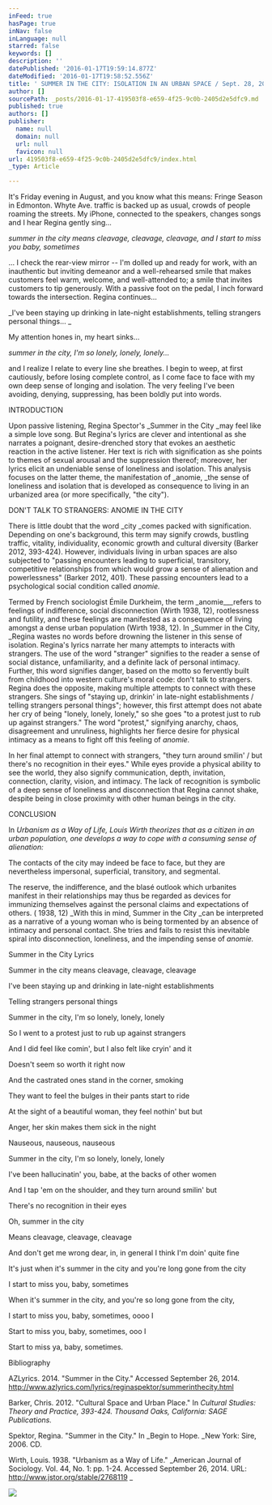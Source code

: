 ```yaml
---
inFeed: true
hasPage: true
inNav: false
inLanguage: null
starred: false
keywords: []
description: ''
datePublished: '2016-01-17T19:59:14.877Z'
dateModified: '2016-01-17T19:58:52.556Z'
title: ' SUMMER IN THE CITY: ISOLATION IN AN URBAN SPACE / Sept. 28, 2014'
author: []
sourcePath: _posts/2016-01-17-419503f8-e659-4f25-9c0b-2405d2e5dfc9.md
published: true
authors: []
publisher:
  name: null
  domain: null
  url: null
  favicon: null
url: 419503f8-e659-4f25-9c0b-2405d2e5dfc9/index.html
_type: Article

---
```

It's
Friday evening in August, and you know what this means: Fringe Season in
Edmonton. Whyte Ave. traffic is backed up as usual, crowds of people roaming
the streets. My iPhone, connected to the speakers, changes songs and I hear
Regina gently sing...

_summer in the city
means cleavage, cleavage, cleavage, and I start to miss you baby, sometimes_

...
I check the rear-view mirror -- I'm dolled up and ready for work, with an
inauthentic but inviting demeanor and a well-rehearsed smile that makes
customers feel warm, welcome, and well-attended to; a smile that invites
customers to tip generously. With a passive foot on the pedal, I inch forward
towards the intersection. Regina continues... 

_I've
been staying up drinking in late-night establishments, telling strangers personal
things... _

My attention hones in, my heart sinks... 

_summer in the city, I'm so lonely, lonely, lonely..._

and I realize I
relate to every line she breathes. I begin to weep, at first cautiously, before
losing complete control, as I come face to face with my own deep sense of
longing and isolation. The very feeling I've been avoiding, denying,
suppressing, has been boldly put into words.

INTRODUCTION

Upon
passive listening, Regina Spector's _Summer
in the City _may feel like a simple love song. But Regina's lyrics are
clever and intentional as she narrates a poignant, desire-drenched story that evokes
an aesthetic reaction in the active listener. Her text is rich with
signification as she points to themes of sexual arousal and the suppression
thereof; moreover,
her lyrics elicit an undeniable sense of loneliness and isolation. This
analysis focuses on the latter theme, the manifestation of _anomie, _the sense of loneliness and isolation that is developed as
consequence to living in an urbanized area (or more specifically, "the city").

DON'T
TALK TO STRANGERS: ANOMIE IN THE CITY

There
is little doubt that the word _city _comes packed with signification. Depending on one's background, this term may
signify crowds, bustling traffic, vitality, individuality, economic growth and
cultural diversity (Barker 2012, 393-424). However, individuals living in urban
spaces are also subjected to "passing encounters leading to superficial,
transitory, competitive relationships from which would grow a sense of
alienation and powerlessness" (Barker 2012, 401). These passing encounters lead
to a psychological social condition called _anomie._

Termed by French sociologist Émile Durkheim, the term _anomie___refers to feelings of indifference, social disconnection (Wirth 1938, 12),
rootlessness and futility, and these feelings are manifested as a consequence
of living amongst a dense urban population (Wirth 1938, 12). In _Summer in the City, _Regina wastes no
words before drowning the listener in this sense of isolation. Regina's
lyrics narrate her many attempts to interacts with strangers. The use of the
word "stranger" signifies to the reader a sense of social distance,
unfamiliarity, and a definite lack of personal intimacy. Further, this word
signifies danger, based on the motto so fervently built from childhood into
western culture's moral code: don't talk to strangers. Regina does the
opposite, making multiple attempts to connect with these strangers. She sings
of "staying up, drinkin' in late-night establishments / telling strangers personal
things"; however, this first attempt does not abate her cry of being "lonely,
lonely, lonely," so she goes "to a protest just to rub up against strangers."
The word "protest," signifying anarchy, chaos, disagreement and unruliness,
highlights her fierce desire for physical intimacy as a means to fight off this
feeling of _anomie._

In
her final attempt to connect with strangers, "they turn around smilin' / but
there's no recognition in their eyes." While eyes provide a physical ability to
see the world, they also signify communication, depth, invitation, connection,
clarity, vision, and intimacy. The lack of recognition is symbolic of a deep
sense of loneliness and disconnection that Regina cannot shake, despite being
in close proximity with other human beings in the city.

CONCLUSION

In _Urbanism as a Way of Life, Louis
Wirth theorizes that as a citizen in an urban population, one develops a way to
cope with a consuming sense of alienation:_

The contacts of the city may indeed be face to face, but they are
nevertheless impersonal, superficial, transitory, and segmental. 

The
reserve, the indifference, and the blasé outlook which urbanites manifest in
their relationships may thus be regarded as devices for immunizing themselves
against the personal claims and expectations of others. ( 1938, 12) _With
this in mind, Summer in the City _can be
interpreted as a narrative of a young woman who is being tormented by an
absence of intimacy and personal contact. She tries and fails to resist this
inevitable spiral into disconnection, loneliness, and the impending sense of _anomie._

Summer
in the City Lyrics

Summer in the city means cleavage,
cleavage, cleavage

I've been staying up and drinking in
late-night establishments

Telling strangers personal things

Summer in the city, I'm so lonely,
lonely, lonely

So I went to a protest just to rub up
against strangers

And I did feel like comin', but I
also felt like cryin' and it

Doesn't seem so worth it right now

And the castrated ones stand in the
corner, smoking

They want to feel the bulges in their
pants start to ride

At the sight of a beautiful woman,
they feel nothin' but but

Anger, her skin makes them sick in
the night

Nauseous, nauseous, nauseous

Summer in the city, I'm so lonely,
lonely, lonely

I've been hallucinatin' you, babe, at
the backs of other women

And I tap 'em on the shoulder, and
they turn around smilin' but

There's no recognition in their eyes

Oh, summer in the city

Means cleavage, cleavage, cleavage

And don't get me wrong dear, in, in
general I think I'm doin' quite fine

It's just when it's summer in the
city and you're long gone from the city

I start to miss you, baby, sometimes

When it's summer in the city, and
you're so long gone from the city,

I start to miss you, baby, sometimes,
oooo I

Start to miss you, baby, sometimes,
ooo I

Start to miss ya, baby, sometimes.

Bibliography

AZLyrics.
2014\. "Summer in the City." Accessed September 26, 2014\.
http://www.azlyrics.com/lyrics/reginaspektor/summerinthecity.html

Barker,
Chris. 2012\. "Cultural Space and Urban Place." In _Cultural Studies: Theory and Practice, 393-424\. Thousand Oaks, California: SAGE Publications._

Spektor,
Regina. "Summer in the City." In _Begin to
Hope. _New York: Sire, 2006\. CD.

Wirth,
Louis. 1938\. "Urbanism as a Way of Life." _American
Journal of Sociology. Vol. 44, No. 1: pp.
1-24\. Accessed September 26, 2014\. URL: http://www.jstor.org/stable/2768119 _

[][0]

[][1]
![](https://the-grid-user-content.s3-us-west-2.amazonaws.com/98db84aa-ba21-44b0-8e00-95bb7285a90a.jpg)

[0]: http://www.jstor.org/stable/2768119
[1]: 419503f8-e659-4f25-9c0b-2405d2e5dfc9#_ftnref1